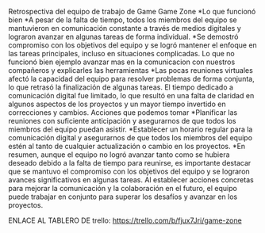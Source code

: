 Retrospectiva del equipo de trabajo de Game Game Zone
*Lo que funcionó bien
*A pesar de la falta de tiempo, todos los miembros del equipo se mantuvieron en comunicación constante a través de medios digitales y lograron avanzar en algunas tareas de forma individual.
*Se demostró compromiso con los objetivos del equipo y se logró mantener el enfoque en las tareas principales, incluso en situaciones complicadas.
Lo que no funcionó bien ejemplo avanzar mas en la comunicacion con nuestros compañeros y explicarles las herramientas
*Las pocas reuniones virtuales afectó la capacidad del equipo para resolver problemas de forma conjunta, lo que retrasó la finalización de algunas tareas.
El tiempo dedicado a comunicación digital fue limitado, lo que resultó en una falta de claridad en algunos aspectos de los proyectos y un mayor tiempo invertido en correcciones y cambios.
Acciones que podemos tomar
*Planificar las reuniones con suficiente anticipación y asegurarnos de que todos los miembros del equipo puedan asistir.
*Establecer un horario regular para la comunicación digital y asegurarnos de que todos los miembros del equipo estén al tanto de cualquier actualización o cambio en los proyectos.
*En resumen, aunque el equipo no logró avanzar tanto como se hubiera deseado debido a la falta de tiempo para reunirse, es importante destacar que se mantuvo el compromiso con los objetivos del equipo y se lograron avances significativos en algunas tareas. Al establecer acciones concretas para mejorar la comunicación y la colaboración en el futuro, el equipo 
puede trabajar en conjunto para superar los desafíos y avanzar en los proyectos.


ENLACE AL TABLERO DE trello:
https://trello.com/b/fjux7Jri/game-zone
